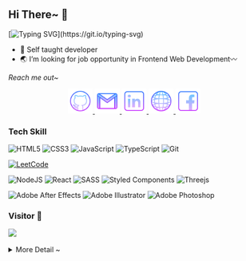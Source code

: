 ## Hi There~ 👋

[![Typing SVG](https://readme-typing-svg.herokuapp.com/?lines=I'm+Silvia+Jocunda;Frontend+Web+Developer&center=true&vcenter=true&size=30&font="Shadows+Into+Light"&color="moccasin")](https://git.io/typing-svg)

- 🌵 Self taught developer
- 🌏 I’m looking for job opportunity in Frontend Web Development〰️

_Reach me out~_

<p align="center">
<a href="https://github.com/jocunda">
  <img alt="github" width="50px" src="https://raw.githubusercontent.com/jocunda/jocunda/main/icons/icons8-github-64.png" />
</a>
<a href="mailto:silviawanshan88@gmail.com" title="silviawanshan88@gmail.com">
  <img alt="gmail" width="50px" src="https://raw.githubusercontent.com/jocunda/jocunda/main/icons/icons8-gmail-logo-64.png" />
</a>
<a href="https://www.linkedin.com/in/silviajocunda/">
  <img alt="linkedin" width="50px" src="https://raw.githubusercontent.com/jocunda/jocunda/main/icons/icons8-linkedin-64.png" />
</a>
<a href="https://next-3d-ten.vercel.app/">
  <img alt="web" width="50px" src="https://raw.githubusercontent.com/jocunda/jocunda/main/icons/icons8-wireframe-display-modes-64.png"/>
</a>
<a href="https://www.facebook.com/silvia.jocunda">
  <img alt="facebook" width="50px" src="https://raw.githubusercontent.com/jocunda/jocunda/main/icons/icons8-facebook-64.png" />
</a>
</p>

### **Tech Skill**

![HTML5](https://img.shields.io/badge/html5-%23E34F26.svg?style=for-the-badge&logo=html5&logoColor=white)
![CSS3](https://img.shields.io/badge/css3-%231572B6.svg?style=for-the-badge&logo=css3&logoColor=white)
![JavaScript](https://img.shields.io/badge/javascript-%23323330.svg?style=for-the-badge&logo=javascript&logoColor=%23F7DF1E)
![TypeScript](https://img.shields.io/badge/typescript-%23007ACC.svg?style=for-the-badge&logo=typescript&logoColor=white)
![Git](https://img.shields.io/badge/git-%23F05033.svg?style=for-the-badge&logo=git&logoColor=white)

<a href="https://leetcode.com/Jocunda/" title="Leetcode Challenge">

![LeetCode](https://img.shields.io/badge/LeetCode-000000?style=for-the-badge&logo=LeetCode&logoColor=#d16c06)
</a>

![NodeJS](https://img.shields.io/badge/node.js-6DA55F?style=for-the-badge&logo=node.js&logoColor=white)
![React](https://img.shields.io/badge/react-%2320232a.svg?style=for-the-badge&logo=react&logoColor=%2361DAFB)
![SASS](https://img.shields.io/badge/SASS-hotpink.svg?style=for-the-badge&logo=SASS&logoColor=white)
![Styled Components](https://img.shields.io/badge/styled--components-DB7093?style=for-the-badge&logo=styled-components&logoColor=white)
![Threejs](https://img.shields.io/badge/threejs-black?style=for-the-badge&logo=three.js&logoColor=white)

![Adobe After Effects](https://img.shields.io/badge/Adobe%20After%20Effects-9999FF.svg?style=for-the-badge&logo=Adobe%20After%20Effects&logoColor=white)
![Adobe Illustrator](https://img.shields.io/badge/adobe%20illustrator-%23FF9A00.svg?style=for-the-badge&logo=adobe%20illustrator&logoColor=white)
![Adobe Photoshop](https://img.shields.io/badge/adobe%20photoshop-%2331A8FF.svg?style=for-the-badge&logo=adobe%20photoshop&logoColor=white)

### **Visitor 🗿**

![](https://komarev.com/ghpvc/?username=jocunda&color=ff69b4&style=plastic)

<details>
<summary>
More Detail ~
</summary>

### **Blog**

[![Medium](https://img.shields.io/badge/Medium-12100E?style=for-the-badge&logo=medium&logoColor=white)](https://medium.com/@jocunda)

[![Medium](https://github-readme-medium.vercel.app/?username=jocunda&limit=1&bg=dark&text=white)](https://medium.com/@jocunda)

### **Coding Status**

<!--START_SECTION:waka-->

```txt
From: 04 September 2022 - To: 19 November 2024

Total Time: 426 hrs 51 mins

TypeScript         220 hrs 35 mins █████████████░░░░░░░░░░░░   51.68 %
JavaScript         102 hrs 39 mins ██████░░░░░░░░░░░░░░░░░░░   24.05 %
SCSS               43 hrs 20 mins  ██▓░░░░░░░░░░░░░░░░░░░░░░   10.15 %
JSON               17 hrs 51 mins  █░░░░░░░░░░░░░░░░░░░░░░░░   04.19 %
C#                 8 hrs 22 mins   ▒░░░░░░░░░░░░░░░░░░░░░░░░   01.96 %
```

<!--END_SECTION:waka-->

### **Github Status**

![GitHub stats](https://github-readme-stats.vercel.app/api?username=jocunda&theme=midnight-purple&show_icons=true&hide_border=true&hide_title=true)

</details>

